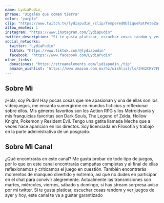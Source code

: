 ```yaml
---
name: LydiaPudin_
phrase: "Digales que coman tierra"
color: "purple"
clip: "https://www.twitch.tv/lydiapudin_/clip/TemperedObliqueRatPeteZaroll-gVGNYh8IMvC0arEy"
allow_emotes: 1
instagram: "https://www.instagram.com/lydiapudin"
twitter_description: "Si te gusta platicar, escuchar cosas random y ver juegos de ayer y hoy, este canal te va a gustar garantizado"
social_networks:
  twitter: "LydiaPudin"
  tiktok: "https://www.tiktok.com/@lydiapudin"
  facebook: "https://www.facebook.com/LydiaPudin"
other_links:
  donaciones: "https://streamelements.com/lydiapudin_/tip"
  amazon_wishlist: "https://www.amazon.com.mx/hz/wishlist/ls/2H42CKY7FEB4X?ref_=wl_share"
---
```

<h2>Sobre <span class="cursive">Mi</span></h2>
<p class="streamer-about">¡Hola, soy Pudin! Hay pocas cosas que me apasionan y una de ellas son los videojuegos, me encanta sumergirme en mundos ficticios y reflexionar sobre ellos. Mis géneros favoritos son los Action RPG y los Metroidvania y mis franquicias favoritas son Dark Souls, The Legend of Zelda, Hollow Knight, Pokemon y Resident Evil. Tengo una gatita llamada Meche que a veces hace aparición en los directos. Soy licenciada en Filosofía y trabajo en la parte administrativa de un posgrado.</p>

<h2>Sobre <span class="cursive">Mi Canal</span></h2>
<p class="streamer-channel">¿Qué encontrarás en este canal? Me gusta probar de todo tipo de juegos, por lo que en este canal encontrarás campañas completas y al final de ellas reflexionamos y criticamos el juego en cuestión. También encontrarás momentos de manqueo divertido y extremo, así que no dudes en participar en el chat para convivir alegremente. Actualmente las transmisiones son martes, miércoles, viernes, sábado y domingo, si hay stream sorpresa aviso por mi twitter. Si te gusta platicar, escuchar cosas random y ver juegos de ayer y hoy, este canal te va a gustar garantizado</p>